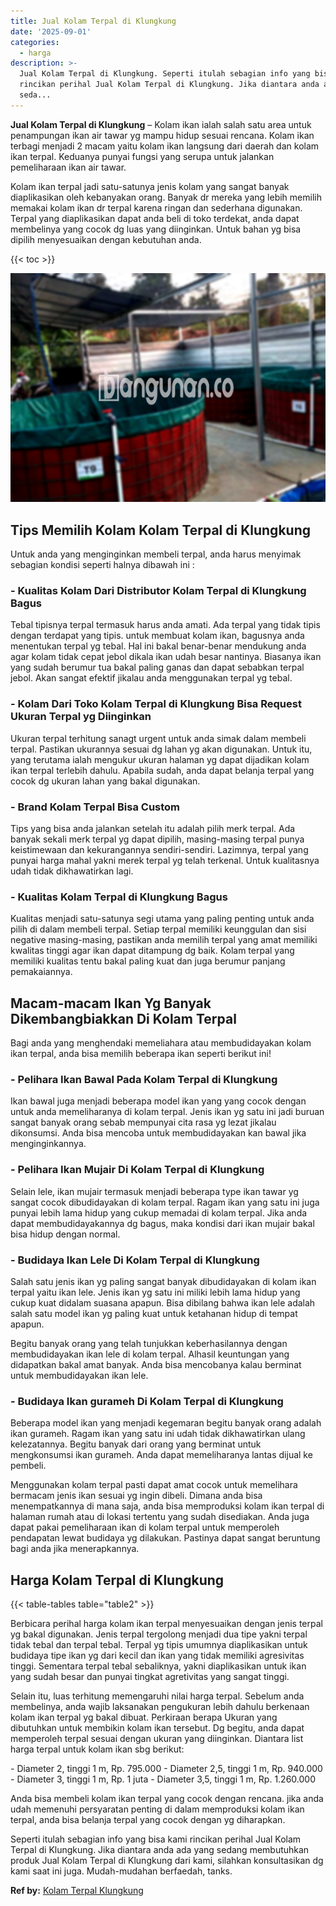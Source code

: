 ```yaml
---
title: Jual Kolam Terpal di Klungkung
date: '2025-09-01'
categories:
  - harga
description: >-
  Jual Kolam Terpal di Klungkung. Seperti itulah sebagian info yang bisa kami
  rincikan perihal Jual Kolam Terpal di Klungkung. Jika diantara anda ada yang
  seda...
---
```


**Jual Kolam Terpal di Klungkung** – Kolam ikan ialah salah satu area untuk penampungan ikan air tawar yg mampu hidup sesuai rencana. Kolam ikan terbagi menjadi 2 macam yaitu kolam ikan langsung dari daerah dan kolam ikan terpal. Keduanya punyai fungsi yang serupa untuk jalankan pemeliharaan ikan air tawar.

Kolam ikan terpal jadi satu-satunya jenis kolam yang sangat banyak diaplikasikan oleh kebanyakan orang. Banyak dr mereka yang lebih memilih memakai kolam ikan dr terpal karena ringan dan sederhana digunakan. Terpal yang diaplikasikan dapat anda beli di toko terdekat, anda dapat membelinya yang cocok dg luas yang diinginkan. Untuk bahan yg bisa dipilih menyesuaikan dengan kebutuhan anda.

{{< toc >}}

![Jual Kolam Terpal di Klungkung](/images/jual-kolam-terpal-44.png)

## Tips Memilih Kolam Kolam Terpal di Klungkung

Untuk anda yang menginginkan membeli terpal, anda harus menyimak sebagian kondisi seperti halnya dibawah ini :

### \- Kualitas Kolam Dari Distributor Kolam Terpal di Klungkung Bagus

Tebal tipisnya terpal termasuk harus anda amati. Ada terpal yang tidak tipis dengan terdapat yang tipis. untuk membuat kolam ikan, bagusnya anda menentukan terpal yg tebal. Hal ini bakal benar-benar mendukung anda agar kolam tidak cepat jebol dikala ikan udah besar nantinya. Biasanya ikan yang sudah berumur tua bakal paling ganas dan dapat sebabkan terpal jebol. Akan sangat efektif jikalau anda menggunakan terpal yg tebal.

### \- Kolam Dari Toko Kolam Terpal di Klungkung Bisa Request Ukuran Terpal yg Diinginkan

Ukuran terpal terhitung sanagt urgent untuk anda simak dalam membeli terpal. Pastikan ukurannya sesuai dg lahan yg akan digunakan. Untuk itu, yang terutama ialah mengukur ukuran halaman yg dapat dijadikan kolam ikan terpal terlebih dahulu. Apabila sudah, anda dapat belanja terpal yang cocok dg ukuran lahan yang bakal digunakan.

### \- Brand Kolam Terpal Bisa Custom

Tips yang bisa anda jalankan setelah itu adalah pilih merk terpal. Ada banyak sekali merk terpal yg dapat dipilih, masing-masing terpal punya keistimewaan dan kekurangannya sendiri-sendiri. Lazimnya, terpal yang punyai harga mahal yakni merek terpal yg telah terkenal. Untuk kualitasnya udah tidak dikhawatirkan lagi.

### \- Kualitas Kolam Terpal di Klungkung Bagus

Kualitas menjadi satu-satunya segi utama yang paling penting untuk anda pilih di dalam membeli terpal. Setiap terpal memiliki keunggulan dan sisi negative masing-masing, pastikan anda memilih terpal yang amat memiliki kwalitas tinggi agar ikan dapat ditampung dg baik. Kolam terpal yang memiliki kualitas tentu bakal paling kuat dan juga berumur panjang pemakaiannya.

## Macam-macam Ikan Yg Banyak Dikembangbiakkan Di Kolam Terpal

Bagi anda yang menghendaki memeliahara atau membudidayakan kolam ikan terpal, anda bisa memilih beberapa ikan seperti berikut ini!

### \- Pelihara Ikan Bawal Pada Kolam Terpal di Klungkung

Ikan bawal juga menjadi beberapa model ikan yang yang cocok dengan untuk anda memeliharanya di kolam terpal. Jenis ikan yg satu ini jadi buruan sangat banyak orang sebab mempunyai cita rasa yg lezat jikalau dikonsumsi. Anda bisa mencoba untuk membudidayakan kan bawal jika menginginkannya.

### \- Pelihara Ikan Mujair Di Kolam Terpal di Klungkung

Selain lele, ikan mujair termasuk menjadi beberapa type ikan tawar yg sangat cocok dibudidayakan di kolam terpal. Ragam ikan yang satu ini juga punyai lebih lama hidup yang cukup memadai di kolam terpal. Jika anda dapat membudidayakannya dg bagus, maka kondisi dari ikan mujair bakal bisa hidup dengan normal.

### \- Budidaya Ikan Lele Di Kolam Terpal di Klungkung

Salah satu jenis ikan yg paling sangat banyak dibudidayakan di kolam ikan terpal yaitu ikan lele. Jenis ikan yg satu ini miliki lebih lama hidup yang cukup kuat didalam suasana apapun. Bisa dibilang bahwa ikan lele adalah salah satu model ikan yg paling kuat untuk ketahanan hidup di tempat apapun.

Begitu banyak orang yang telah tunjukkan keberhasilannya dengan membudidayakan ikan lele di kolam terpal. Alhasil keuntungan yang didapatkan bakal amat banyak. Anda bisa mencobanya kalau berminat untuk membudidayakan ikan lele.

### \- Budidaya Ikan gurameh Di Kolam Terpal di Klungkung

Beberapa model ikan yang menjadi kegemaran begitu banyak orang adalah ikan gurameh. Ragam ikan yang satu ini udah tidak dikhawatirkan ulang kelezatannya. Begitu banyak dari orang yang berminat untuk mengkonsumsi ikan gurameh. Anda dapat memeliharanya lantas dijual ke pembeli.

Menggunakan kolam terpal pasti dapat amat cocok untuk memelihara bermacam jenis ikan sesuai yg ingin dibeli. Dimana anda bisa menempatkannya di mana saja, anda bisa memproduksi kolam ikan terpal di halaman rumah atau di lokasi tertentu yang sudah disediakan. Anda juga dapat pakai pemeliharaan ikan di kolam terpal untuk memperoleh pendapatan lewat budidaya yg dilakukan. Pastinya dapat sangat beruntung bagi anda jika menerapkannya.

## Harga Kolam Terpal di Klungkung

{{< table-tables table="table2" >}}

Berbicara perihal harga kolam ikan terpal menyesuaikan dengan jenis terpal yg bakal digunakan. Jenis terpal tergolong menjadi dua tipe yakni terpal tidak tebal dan terpal tebal. Terpal yg tipis umumnya diaplikasikan untuk budidaya tipe ikan yg dari kecil dan ikan yang tidak memiliki agresivitas tinggi. Sementara terpal tebal sebaliknya, yakni diaplikasikan untuk ikan yang sudah besar dan punyai tingkat agretivitas yang sangat tinggi.

Selain itu, luas terhitung memengaruhi nilai harga terpal. Sebelum anda membelinya, anda wajib laksanakan pengukuran lebih dahulu berkenaan kolam ikan terpal yg bakal dibuat. Perkiraan berapa Ukuran yang dibutuhkan untuk membikin kolam ikan tersebut. Dg begitu, anda dapat memperoleh terpal sesuai dengan ukuran yang diinginkan. Diantara list harga terpal untuk kolam ikan sbg berikut:

\- Diameter 2, tinggi 1 m, Rp. 795.000 - Diameter 2,5, tinggi 1 m, Rp. 940.000 - Diameter 3, tinggi 1 m, Rp. 1 juta - Diameter 3,5, tinggi 1 m, Rp. 1.260.000

Anda bisa membeli kolam ikan terpal yang cocok dengan rencana. jika anda udah memenuhi persyaratan penting di dalam memproduksi kolam ikan terpal, anda bisa belanja terpal yang cocok dengan yg diharapkan.

Seperti itulah sebagian info yang bisa kami rincikan perihal Jual Kolam Terpal di Klungkung. Jika diantara anda ada yang sedang membutuhkan produk Jual Kolam Terpal di Klungkung dari kami, silahkan konsultasikan dg kami saat ini juga. Mudah-mudahan berfaedah, tanks.

**Ref by:** [Kolam Terpal Klungkung](https://id.wikipedia.org/wiki/Kolam)
